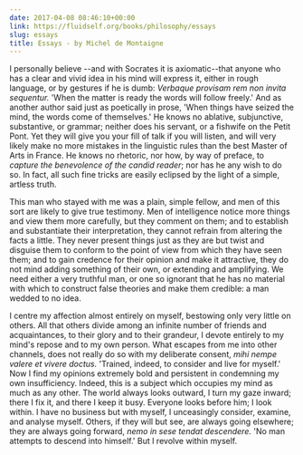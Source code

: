 ```yaml
---
date: 2017-04-08 08:46:10+00:00
link: https://fluidself.org/books/philosophy/essays
slug: essays
title: Essays - by Michel de Montaigne
---
```


I personally believe --and with Socrates it is axiomatic--that anyone who has a clear and vivid idea in his mind will express it, either in rough language, or by gestures if he is dumb:
_Verbaque provisam rem non invita sequentur._
'When the matter is ready the words will follow freely.'
And as another author said just as poetically in prose, 'When things have seized the mind, the words come of themselves.' He knows no ablative, subjunctive, substantive, or grammar; neither does his servant, or a fishwife on the Petit Pont. Yet they will give you your fill of talk if you will listen, and will very likely make no more mistakes in the linguistic rules than the best Master of Arts in France. He knows no rhetoric, nor how, by way of preface, to _capture the benevolence of the candid reader_; nor has he any wish to do so. In fact, all such fine tricks are easily eclipsed by the light of a simple, artless truth.

This man who stayed with me was a plain, simple fellow, and men of this sort are likely to give true testimony. Men of intelligence notice more things and view them more carefully, but they comment on them; and to establish and substantiate their interpretation, they cannot refrain from altering the facts a little. They never present things just as they are but twist and disguise them to conform to the point of view from which they have seen them; and to gain credence for their opinion and make it attractive, they do not mind adding something of their own, or extending and amplifying. We need either a very truthful man, or one so ignorant that he has no material with which to construct false theories and make them credible: a man wedded to no idea.

I centre my affection almost entirely on myself, bestowing only very little on others. All that others divide among an infinite number of friends and acquaintances, to their glory and to their grandeur, I devote entirely to my mind's repose and to my own person. What escapes from me into other channels, does not really do so with my deliberate consent,
_mihi nempe valere et vivere doctus._
'Trained, indeed, to consider and live for myself.'
Now I find my opinions extremely bold and persistent in condemning my own insufficiency. Indeed, this is a subject which occupies my mind as much as any other. The world always looks outward, I turn my gaze inward; there I fix it, and there I keep it busy. Everyone looks before him; I look within. I have no business but with myself, I unceasingly consider, examine, and analyse myself. Others, if they will but see, are always going elsewhere; they are always going forward,
_nemo in sese tendat descendere._
'No man attempts to descend into himself.'
But I revolve within myself.
